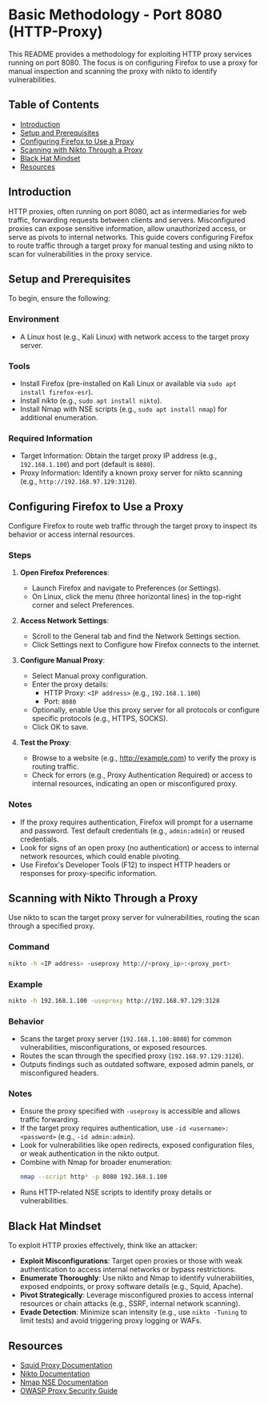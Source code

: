 # Basic Methodology - Port 8080 (HTTP-Proxy)

This README provides a methodology for exploiting HTTP proxy services running on port 8080. The focus is on configuring Firefox to use a proxy for manual inspection and scanning the proxy with nikto to identify vulnerabilities.

## Table of Contents

- [Introduction](#introduction)
- [Setup and Prerequisites](#setup-and-prerequisites)
- [Configuring Firefox to Use a Proxy](#configuring-firefox-to-use-a-proxy)
- [Scanning with Nikto Through a Proxy](#scanning-with-nikto-through-a-proxy)
- [Black Hat Mindset](#black-hat-mindset)
- [Resources](#resources)

## Introduction

HTTP proxies, often running on port 8080, act as intermediaries for web traffic, forwarding requests between clients and servers. Misconfigured proxies can expose sensitive information, allow unauthorized access, or serve as pivots to internal networks. This guide covers configuring Firefox to route traffic through a target proxy for manual testing and using nikto to scan for vulnerabilities in the proxy service.

## Setup and Prerequisites

To begin, ensure the following:

### Environment
- A Linux host (e.g., Kali Linux) with network access to the target proxy server.

### Tools
- Install Firefox (pre-installed on Kali Linux or available via `sudo apt install firefox-esr`).
- Install nikto (e.g., `sudo apt install nikto`).
- Install Nmap with NSE scripts (e.g., `sudo apt install nmap`) for additional enumeration.

### Required Information
- Target Information: Obtain the target proxy IP address (e.g., `192.168.1.100`) and port (default is `8080`).
- Proxy Information: Identify a known proxy server for nikto scanning (e.g., `http://192.168.97.129:3128`).

## Configuring Firefox to Use a Proxy

Configure Firefox to route web traffic through the target proxy to inspect its behavior or access internal resources.

### Steps

1. **Open Firefox Preferences**:
   - Launch Firefox and navigate to Preferences (or Settings).
   - On Linux, click the menu (three horizontal lines) in the top-right corner and select Preferences.

2. **Access Network Settings**:
   - Scroll to the General tab and find the Network Settings section.
   - Click Settings next to Configure how Firefox connects to the internet.

3. **Configure Manual Proxy**:
   - Select Manual proxy configuration.
   - Enter the proxy details:
     - HTTP Proxy: `<IP address>` (e.g., `192.168.1.100`)
     - Port: `8080`
   - Optionally, enable Use this proxy server for all protocols or configure specific protocols (e.g., HTTPS, SOCKS).
   - Click OK to save.

4. **Test the Proxy**:
   - Browse to a website (e.g., http://example.com) to verify the proxy is routing traffic.
   - Check for errors (e.g., Proxy Authentication Required) or access to internal resources, indicating an open or misconfigured proxy.

### Notes

- If the proxy requires authentication, Firefox will prompt for a username and password. Test default credentials (e.g., `admin:admin`) or reused credentials.
- Look for signs of an open proxy (no authentication) or access to internal network resources, which could enable pivoting.
- Use Firefox's Developer Tools (F12) to inspect HTTP headers or responses for proxy-specific information.

## Scanning with Nikto Through a Proxy

Use nikto to scan the target proxy server for vulnerabilities, routing the scan through a specified proxy.

### Command
```bash
nikto -h <IP address> -useproxy http://<proxy_ip>:<proxy_port>
```

### Example
```bash
nikto -h 192.168.1.100 -useproxy http://192.168.97.129:3128
```

### Behavior
- Scans the target proxy server (`192.168.1.100:8080`) for common vulnerabilities, misconfigurations, or exposed resources.
- Routes the scan through the specified proxy (`192.168.97.129:3128`).
- Outputs findings such as outdated software, exposed admin panels, or misconfigured headers.

### Notes

- Ensure the proxy specified with `-useproxy` is accessible and allows traffic forwarding.
- If the target proxy requires authentication, use `-id <username>:<password>` (e.g., `-id admin:admin`).
- Look for vulnerabilities like open redirects, exposed configuration files, or weak authentication in the nikto output.
- Combine with Nmap for broader enumeration:
  ```bash
  nmap --script http* -p 8080 192.168.1.100
  ```
- Runs HTTP-related NSE scripts to identify proxy details or vulnerabilities.

## Black Hat Mindset

To exploit HTTP proxies effectively, think like an attacker:

- **Exploit Misconfigurations**: Target open proxies or those with weak authentication to access internal networks or bypass restrictions.
- **Enumerate Thoroughly**: Use nikto and Nmap to identify vulnerabilities, exposed endpoints, or proxy software details (e.g., Squid, Apache).
- **Pivot Strategically**: Leverage misconfigured proxies to access internal resources or chain attacks (e.g., SSRF, internal network scanning).
- **Evade Detection**: Minimize scan intensity (e.g., use `nikto -Tuning` to limit tests) and avoid triggering proxy logging or WAFs.

## Resources

- [Squid Proxy Documentation](https://wiki.squid-cache.org/)
- [Nikto Documentation](https://cirt.net/Nikto2)
- [Nmap NSE Documentation](https://nmap.org/nsedoc/)
- [OWASP Proxy Security Guide](https://owasp.org/www-community/controls/)

